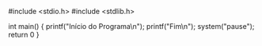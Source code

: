 #include <stdio.h>
#include <stdlib.h>

int main() {
printf("Início do Programa\n");
printf("Fim\n");
system("pause");
return 0
}
